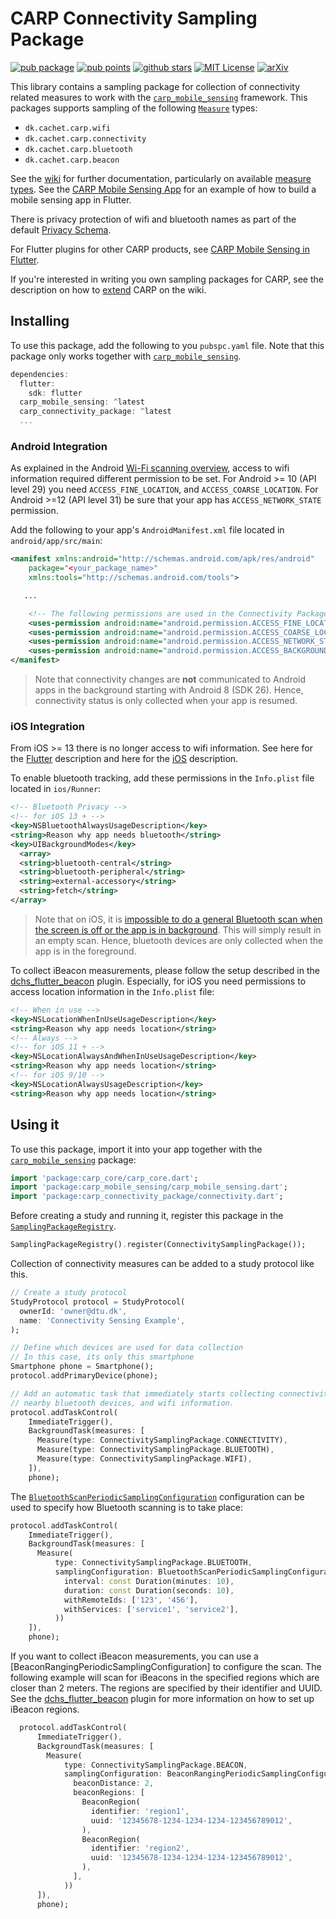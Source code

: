 # CARP Connectivity Sampling Package

[![pub package](https://img.shields.io/pub/v/carp_connectivity_package.svg)](https://pub.dartlang.org/packages/carp_connectivity_package)
[![pub points](https://img.shields.io/pub/points/carp_connectivity_package?color=2E8B57&label=pub%20points)](https://pub.dev/packages/carp_connectivity_package/score)
[![github stars](https://img.shields.io/github/stars/cph-cachet/carp.sensing-flutter.svg?style=flat&logo=github&colorB=deeppink&label=stars)](https://github.com/cph-cachet/carp.sensing-flutter)
[![MIT License](https://img.shields.io/badge/license-MIT-purple.svg)](https://opensource.org/licenses/MIT)
[![arXiv](https://img.shields.io/badge/arXiv-2006.11904-green.svg)](https://arxiv.org/abs/2006.11904)

This library contains a sampling package for collection of connectivity related measures to work with the [`carp_mobile_sensing`](https://pub.dartlang.org/packages/carp_mobile_sensing) framework.
This packages supports sampling of the following [`Measure`](https://github.com/cph-cachet/carp.sensing-flutter/wiki/A.-Measure-Types) types:

* `dk.cachet.carp.wifi`
* `dk.cachet.carp.connectivity`
* `dk.cachet.carp.bluetooth`
* `dk.cachet.carp.beacon`

See the [wiki](https://github.com/cph-cachet/carp.sensing-flutter/wiki) for further documentation, particularly on available [measure types](https://github.com/cph-cachet/carp.sensing-flutter/wiki/A.-Measure-Types).
See the [CARP Mobile Sensing App](https://github.com/cph-cachet/carp.sensing-flutter/tree/master/apps/carp_mobile_sensing_app) for an example of how to build a mobile sensing app in Flutter.

There is privacy protection of wifi and bluetooth names as part of the default [Privacy Schema](https://github.com/cph-cachet/carp.sensing-flutter/wiki/3.-Using-CARP-Mobile-Sensing#privacy-transformer-schemas).

For Flutter plugins for other CARP products, see [CARP Mobile Sensing in Flutter](https://github.com/cph-cachet/carp.sensing-flutter).

If you're interested in writing you own sampling packages for CARP, see the description on
how to [extend](https://github.com/cph-cachet/carp.sensing-flutter/wiki/5.-Extending-CARP-Mobile-Sensing) CARP on the wiki.

## Installing

To use this package, add the following to you `pubspc.yaml` file. Note that this package only works together with [`carp_mobile_sensing`](https://pub.dev/packages/carp_mobile_sensing).

`````dart
dependencies:
  flutter:
    sdk: flutter
  carp_mobile_sensing: ^latest
  carp_connectivity_package: ^latest
  ...
`````

### Android Integration

As explained in the Android [Wi-Fi scanning overview](https://developer.android.com/guide/topics/connectivity/wifi-scan), access to wifi information required different permission to be set.
For Android >= 10 (API level 29) you need `ACCESS_FINE_LOCATION`, and `ACCESS_COARSE_LOCATION`.
For Android >=12 (API level 31) be sure that your app has `ACCESS_NETWORK_STATE` permission.

Add the following to your app's `AndroidManifest.xml` file located in `android/app/src/main`:

````xml
<manifest xmlns:android="http://schemas.android.com/apk/res/android"
    package="<your_package_name>"
    xmlns:tools="http://schemas.android.com/tools">

   ...

    <!-- The following permissions are used in the Connectivity Package -->
    <uses-permission android:name="android.permission.ACCESS_FINE_LOCATION" />
    <uses-permission android:name="android.permission.ACCESS_COARSE_LOCATION" />
    <uses-permission android:name="android.permission.ACCESS_NETWORK_STATE"/>
    <uses-permission android:name="android.permission.ACCESS_BACKGROUND_LOCATION" />
</manifest>
````

> Note that connectivity changes are **not** communicated to Android apps in the background starting with Android 8 (SDK 26). Hence, connectivity status is only collected when your app is resumed.

### iOS Integration

From iOS >= 13 there is no longer access to wifi information.
See here for the [Flutter](https://pub.dev/packages/network_info_plus) description
and here for the [iOS](https://developer.apple.com/documentation/systemconfiguration/1614126-cncopycurrentnetworkinfo) description.

To enable bluetooth tracking, add these permissions in the `Info.plist` file located in `ios/Runner`:

````xml
<!-- Bluetooth Privacy -->
<!-- for iOS 13 + -->
<key>NSBluetoothAlwaysUsageDescription</key>
<string>Reason why app needs bluetooth</string>
<key>UIBackgroundModes</key>
  <array>
  <string>bluetooth-central</string>
  <string>bluetooth-peripheral</string>
  <string>external-accessory</string>
  <string>fetch</string>
</array>
````

> Note that on iOS, it is [impossible to do a general Bluetooth scan when the screen is off or the app is in background](https://developer.apple.com/forums/thread/652592). This will simply result in an empty scan. Hence, bluetooth devices are only collected when the app is in the foreground.

To collect iBeacon measurements, please follow the setup described in the [dchs_flutter_beacon](https://pub.dev/packages/dchs_flutter_beacon) plugin. Especially, for iOS you need permissions to access location information in the `Info.plist` file:

````xml
<!-- When in use -->
<key>NSLocationWhenInUseUsageDescription</key>
<string>Reason why app needs location</string>
<!-- Always -->
<!-- for iOS 11 + -->
<key>NSLocationAlwaysAndWhenInUseUsageDescription</key>
<string>Reason why app needs location</string>
<!-- for iOS 9/10 -->
<key>NSLocationAlwaysUsageDescription</key>
<string>Reason why app needs location</string>
````

## Using it

To use this package, import it into your app together with the
[`carp_mobile_sensing`](https://pub.dartlang.org/packages/carp_mobile_sensing) package:

`````dart
import 'package:carp_core/carp_core.dart';
import 'package:carp_mobile_sensing/carp_mobile_sensing.dart';
import 'package:carp_connectivity_package/connectivity.dart';
`````

Before creating a study and running it, register this package in the
[`SamplingPackageRegistry`](https://pub.dev/documentation/carp_mobile_sensing/latest/runtime/SamplingPackageRegistry-class.html).

`````dart
SamplingPackageRegistry().register(ConnectivitySamplingPackage());
`````

Collection of connectivity measures can be added to a study protocol like this.

```dart
// Create a study protocol
StudyProtocol protocol = StudyProtocol(
  ownerId: 'owner@dtu.dk',
  name: 'Connectivity Sensing Example',
);

// Define which devices are used for data collection
// In this case, its only this smartphone
Smartphone phone = Smartphone();
protocol.addPrimaryDevice(phone);

// Add an automatic task that immediately starts collecting connectivity,
// nearby bluetooth devices, and wifi information.
protocol.addTaskControl(
    ImmediateTrigger(),
    BackgroundTask(measures: [
      Measure(type: ConnectivitySamplingPackage.CONNECTIVITY),
      Measure(type: ConnectivitySamplingPackage.BLUETOOTH),
      Measure(type: ConnectivitySamplingPackage.WIFI),
    ]),
    phone);
```

The [`BluetoothScanPeriodicSamplingConfiguration`](https://pub.dev/documentation/carp_connectivity_package/latest/connectivity/BluetoothScanPeriodicSamplingConfiguration-class.html) configuration can be used to specify how Bluetooth scanning is to take place:

```dart
protocol.addTaskControl(
    ImmediateTrigger(),
    BackgroundTask(measures: [
      Measure(
          type: ConnectivitySamplingPackage.BLUETOOTH,
          samplingConfiguration: BluetoothScanPeriodicSamplingConfiguration(
            interval: const Duration(minutes: 10),
            duration: const Duration(seconds: 10),
            withRemoteIds: ['123', '456'],
            withServices: ['service1', 'service2'],
          ))
    ]),
    phone);
```

If you want to collect iBeacon measurements, you can use a [BeaconRangingPeriodicSamplingConfiguration] to configure the scan. The following example will scan for iBeacons in the specified regions which are closer than 2 meters. The regions are specified by their identifier and UUID. See the [dchs_flutter_beacon](https://pub.dev/packages/dchs_flutter_beacon) plugin for more information on how to set up iBeacon regions.

```dart
  protocol.addTaskControl(
      ImmediateTrigger(),
      BackgroundTask(measures: [
        Measure(
            type: ConnectivitySamplingPackage.BEACON,
            samplingConfiguration: BeaconRangingPeriodicSamplingConfiguration(
              beaconDistance: 2, 
              beaconRegions: [
                BeaconRegion(
                  identifier: 'region1',
                  uuid: '12345678-1234-1234-1234-123456789012',
                ),
                BeaconRegion(
                  identifier: 'region2',
                  uuid: '12345678-1234-1234-1234-123456789012',
                ),
              ],
            ))
      ]),
      phone);
```
